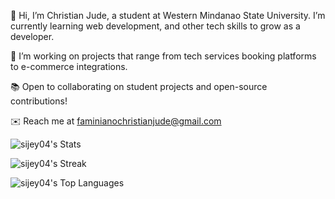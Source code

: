 
👋 Hi, I’m Christian Jude, a student at Western Mindanao State University. I’m currently learning web development, and other tech skills to grow as a developer.

🚀 I’m working on projects that range from tech services booking platforms to e-commerce integrations.

📚 Open to collaborating on student projects and open-source contributions!

✉️ Reach me at faminianochristianjude@gmail.com

![sijey04's Stats](https://github-readme-stats.vercel.app/api?username=sijey04&theme=vue-dark&show_icons=true&hide_border=true&count_private=true)

![sijey04's Streak](https://github-readme-streak-stats.herokuapp.com/?user=sijey04&theme=vue-dark&hide_border=true)

![sijey04's Top Languages](https://github-readme-stats.vercel.app/api/top-langs/?username=sijey04&theme=vue-dark&show_icons=true&hide_border=true&layout=compact)
